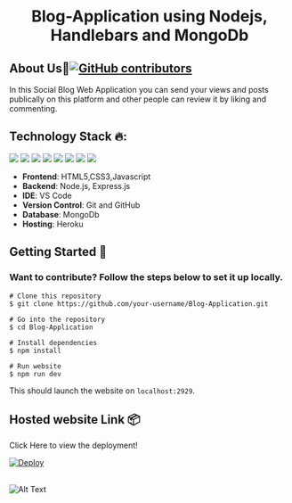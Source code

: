 <b><h1 align=center> Blog-Application using Nodejs, Handlebars and MongoDb </h1></b>
## <strong>About Us🚩[![GitHub contributors](https://img.shields.io/github/contributors/nikitakapoor1919/Blog-Application.svg)](https://github.com/nikitakapoor1919/Blog-Application/graphs/contributors/)</strong>

In this Social Blog Web Application you can send your views and posts publically on this platform and other people can review it by liking and commenting.

## <strong>Technology Stack 🔥:</strong>

<img src="https://img.shields.io/badge/html5%20-%23E34F26.svg?&style=for-the-badge&logo=html5&logoColor=white"/> <img src="https://img.shields.io/badge/css3%20-%231572B6.svg?&style=for-the-badge&logo=css3&logoColor=white"/>  <img src="https://img.shields.io/badge/javascript%20-%23323330.svg?&style=for-the-badge&logo=javascript&logoColor=%23F7DF1E"/>
<img src="https://img.shields.io/badge/node.js%20-%2343853D.svg?&style=for-the-badge&logo=node.js&logoColor=white"/>   <img src="https://img.shields.io/badge/github%20-%23121011.svg?&style=for-the-badge&logo=github&logoColor=white"/> <img src="https://img.shields.io/badge/heroku%20-%23430098.svg?&style=for-the-badge&logo=heroku&logoColor=white"/> <img src="https://img.shields.io/badge/express.js%20-%23404d59.svg?&style=for-the-badge"/> <img src ="https://img.shields.io/badge/MongoDB-%234ea94b.svg?&style=for-the-badge&logo=mongodb&logoColor=white"/>

- **Frontend**: HTML5,CSS3,Javascript
- **Backend**: Node.js, Express.js
- **IDE**: VS Code
- **Version Control**: Git and GitHub
- **Database**: MongoDb
- **Hosting**: Heroku

## <strong>Getting Started 🚀 </strong>
### Want to contribute? Follow the steps below to set it up locally.

```
# Clone this repository
$ git clone https://github.com/your-username/Blog-Application.git

# Go into the repository
$ cd Blog-Application

# Install dependencies
$ npm install

# Run website
$ npm run dev
```
This should launch the website on `localhost:2929`.

## <strong>Hosted website Link 📦 </strong>

Click Here to view the deployment!
 
[![Deploy](https://www.herokucdn.com/deploy/button.svg)](https://blog-app-socialnetwork.herokuapp.com/)
<br>
<br>

![Alt Text](https://media1.giphy.com/media/WOZuF6QN2g5yGWy0kN/giphy.gif)
